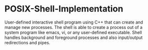 # POSIX-Shell-Implementation
User-defined interactive shell program using C++ that can create and manage new processes. The shell is able to create a process out of a system program like emacs, vi, or any user-defined executable. Shell handles background and foreground processes and also input/output redirections and pipes.

